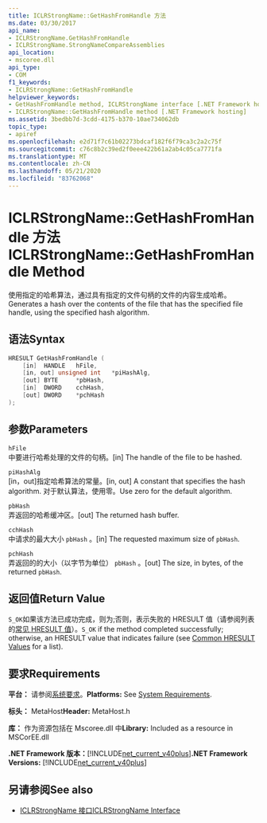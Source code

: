 ```yaml
---
title: ICLRStrongName::GetHashFromHandle 方法
ms.date: 03/30/2017
api_name:
- ICLRStrongName.GetHashFromHandle
- ICLRStrongName.StrongNameCompareAssemblies
api_location:
- mscoree.dll
api_type:
- COM
f1_keywords:
- ICLRStrongName::GetHashFromHandle
helpviewer_keywords:
- GetHashFromHandle method, ICLRStrongName interface [.NET Framework hosting]
- ICLRStrongName::GetHashFromHandle method [.NET Framework hosting]
ms.assetid: 3bedbb7d-3cdd-4175-b370-10ae734062db
topic_type:
- apiref
ms.openlocfilehash: e2d71f7c61b02273bdcaf182f6f79ca3c2a2c75f
ms.sourcegitcommit: c76c8b2c39ed2f0eee422b61a2ab4c05ca7771fa
ms.translationtype: MT
ms.contentlocale: zh-CN
ms.lasthandoff: 05/21/2020
ms.locfileid: "83762068"
---
```

# <a name="iclrstrongnamegethashfromhandle-method"></a><span data-ttu-id="79700-102">ICLRStrongName::GetHashFromHandle 方法</span><span class="sxs-lookup"><span data-stu-id="79700-102">ICLRStrongName::GetHashFromHandle Method</span></span>
<span data-ttu-id="79700-103">使用指定的哈希算法，通过具有指定的文件句柄的文件的内容生成哈希。</span><span class="sxs-lookup"><span data-stu-id="79700-103">Generates a hash over the contents of the file that has the specified file handle, using the specified hash algorithm.</span></span>  
  
## <a name="syntax"></a><span data-ttu-id="79700-104">语法</span><span class="sxs-lookup"><span data-stu-id="79700-104">Syntax</span></span>  
  
```cpp  
HRESULT GetHashFromHandle (  
    [in]  HANDLE   hFile,  
    [in, out] unsigned int   *piHashAlg,  
    [out] BYTE     *pbHash,  
    [in]  DWORD    cchHash,  
    [out] DWORD    *pchHash  
);  
```  
  
## <a name="parameters"></a><span data-ttu-id="79700-105">参数</span><span class="sxs-lookup"><span data-stu-id="79700-105">Parameters</span></span>  
 `hFile`  
 <span data-ttu-id="79700-106">中要进行哈希处理的文件的句柄。</span><span class="sxs-lookup"><span data-stu-id="79700-106">[in] The handle of the file to be hashed.</span></span>  
  
 `piHashAlg`  
 <span data-ttu-id="79700-107">[in，out]指定哈希算法的常量。</span><span class="sxs-lookup"><span data-stu-id="79700-107">[in, out] A constant that specifies the hash algorithm.</span></span> <span data-ttu-id="79700-108">对于默认算法，使用零。</span><span class="sxs-lookup"><span data-stu-id="79700-108">Use zero for the default algorithm.</span></span>  
  
 `pbHash`  
 <span data-ttu-id="79700-109">弄返回的哈希缓冲区。</span><span class="sxs-lookup"><span data-stu-id="79700-109">[out] The returned hash buffer.</span></span>  
  
 `cchHash`  
 <span data-ttu-id="79700-110">中请求的最大大小 `pbHash` 。</span><span class="sxs-lookup"><span data-stu-id="79700-110">[in] The requested maximum size of `pbHash`.</span></span>  
  
 `pchHash`  
 <span data-ttu-id="79700-111">弄返回的的大小（以字节为单位） `pbHash` 。</span><span class="sxs-lookup"><span data-stu-id="79700-111">[out] The size, in bytes, of the returned `pbHash`.</span></span>  
  
## <a name="return-value"></a><span data-ttu-id="79700-112">返回值</span><span class="sxs-lookup"><span data-stu-id="79700-112">Return Value</span></span>  
 <span data-ttu-id="79700-113">`S_OK`如果该方法已成功完成，则为;否则，表示失败的 HRESULT 值（请参阅列表的[常见 HRESULT 值](/windows/win32/seccrypto/common-hresult-values)）。</span><span class="sxs-lookup"><span data-stu-id="79700-113">`S_OK` if the method completed successfully; otherwise, an HRESULT value that indicates failure (see [Common HRESULT Values](/windows/win32/seccrypto/common-hresult-values) for a list).</span></span>  
  
## <a name="requirements"></a><span data-ttu-id="79700-114">要求</span><span class="sxs-lookup"><span data-stu-id="79700-114">Requirements</span></span>  
 <span data-ttu-id="79700-115">**平台：** 请参阅[系统要求](../../get-started/system-requirements.md)。</span><span class="sxs-lookup"><span data-stu-id="79700-115">**Platforms:** See [System Requirements](../../get-started/system-requirements.md).</span></span>  
  
 <span data-ttu-id="79700-116">**标头：** MetaHost</span><span class="sxs-lookup"><span data-stu-id="79700-116">**Header:** MetaHost.h</span></span>  
  
 <span data-ttu-id="79700-117">**库：** 作为资源包括在 Mscoree.dll 中</span><span class="sxs-lookup"><span data-stu-id="79700-117">**Library:** Included as a resource in MSCorEE.dll</span></span>  
  
 <span data-ttu-id="79700-118">**.NET Framework 版本：**[!INCLUDE[net_current_v40plus](../../../../includes/net-current-v40plus-md.md)]</span><span class="sxs-lookup"><span data-stu-id="79700-118">**.NET Framework Versions:** [!INCLUDE[net_current_v40plus](../../../../includes/net-current-v40plus-md.md)]</span></span>  
  
## <a name="see-also"></a><span data-ttu-id="79700-119">另请参阅</span><span class="sxs-lookup"><span data-stu-id="79700-119">See also</span></span>

- [<span data-ttu-id="79700-120">ICLRStrongName 接口</span><span class="sxs-lookup"><span data-stu-id="79700-120">ICLRStrongName Interface</span></span>](iclrstrongname-interface.md)
